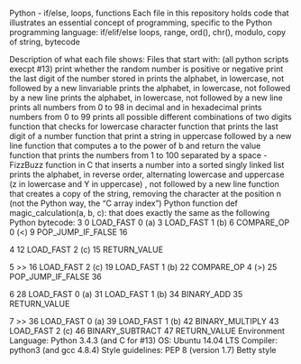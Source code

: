 Python - if/else, loops, functions
Each file in this repository holds code that illustrates an essential concept of programming, specific to the Python programming language: if/elif/else loops, range, ord(), chr(), modulo, copy of string, bytecode

Description of what each file shows:
Files that start with: (all python scripts execpt #13)
print whether the random number is positive or negative
print the last digit of the number stored in prints the alphabet, in lowercase, not followed by a new linvariable
prints the alphabet, in lowercase, not followed by a new line
prints the alphabet, in lowercase, not followed by a new line
prints all numbers from 0 to 98 in decimal and in hexadecimal
prints numbers from 0 to 99
prints all possible different combinations of two digits
function that checks for lowercase character
function that prints the last digit of a number
function that print a string in uppercase followed by a new line
function that computes a to the power of b and return the value
function that prints the numbers from 1 to 100 separated by a space - FizzBuzz
function in C that inserts a number into a sorted singly linked list
prints the alphabet, in reverse order, alternating lowercase and uppercase (z in lowercase and Y in uppercase) , not followed by a new line
function that creates a copy of the string, removing the character at the position n (not the Python way, the “C array index”)
Python function def magic_calculation(a, b, c): that does exactly the same as the following Python bytecode:
  3           0 LOAD_FAST                0 (a)
              3 LOAD_FAST                1 (b)
              6 COMPARE_OP               0 (<)
              9 POP_JUMP_IF_FALSE       16

  4          12 LOAD_FAST                2 (c)
             15 RETURN_VALUE

  5     >>   16 LOAD_FAST                2 (c)
             19 LOAD_FAST                1 (b)
             22 COMPARE_OP               4 (>)
             25 POP_JUMP_IF_FALSE       36

  6          28 LOAD_FAST                0 (a)
             31 LOAD_FAST                1 (b)
             34 BINARY_ADD
             35 RETURN_VALUE

  7     >>   36 LOAD_FAST                0 (a)
             39 LOAD_FAST                1 (b)
             42 BINARY_MULTIPLY
             43 LOAD_FAST                2 (c)
             46 BINARY_SUBTRACT
             47 RETURN_VALUE
Environment
Language: Python 3.4.3 (and C for #13)
OS: Ubuntu 14.04 LTS
Compiler: python3 (and gcc 4.8.4)
Style guidelines: PEP 8 (version 1.7) Betty style
